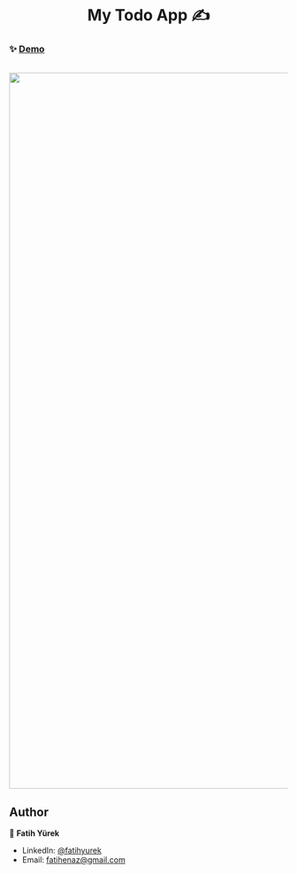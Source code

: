 <h1 align="center">My Todo App  ✍</h1>

### ✨ [Demo](https://juntodo-app.netlify.app/)

  </br>
<a href='https://juntodo-app.netlify.app/' target='_blank'>
  <img src='https://user-images.githubusercontent.com/81515422/138609215-084dd499-0d84-4cff-99a0-c0568642ffbd.gif' width="1295" />
</a>


## Author

👤 **Fatih Yürek**

- LinkedIn: [@fatihyurek](https://www.linkedin.com/in/fatihyurek/)
- Email: fatihenaz@gmail.com










